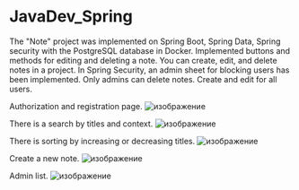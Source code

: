 # JavaDev_Spring
The "Note" project was implemented on Spring Boot, Spring Data, Spring security with the PostgreSQL database in Docker.
Implemented buttons and methods for editing and deleting a note. You can create, edit, and delete notes in a project. 
In Spring Security, an admin sheet for blocking users has been implemented. Only admins can delete notes. 
Create and edit for all users.

Authorization and registration page.
![изображение](https://github.com/Ne4upara/JavaDev_Spring/assets/127094971/327e4ca2-0a0b-4533-8cf6-b409fae44046)

There is a search by titles and context. 
![изображение](https://github.com/Ne4upara/JavaDev_Spring/assets/127094971/4038e148-544d-4d8d-9d9f-ffc49fc4ad27)

There is sorting by increasing or decreasing titles. 
![изображение](https://github.com/Ne4upara/JavaDev_Spring/assets/127094971/51ceca24-2026-4b02-826a-d7b83f6bcd4d)

Create a new note.
![изображение](https://github.com/Ne4upara/JavaDev_Spring/assets/127094971/83e106b0-09cf-4d5b-96ac-e49b45009d19)

Admin list.
![изображение](https://github.com/Ne4upara/JavaDev_Spring/assets/127094971/d2b878af-bc90-4d70-8a54-2881f1dd1c5e)
